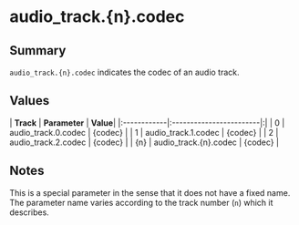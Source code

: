 # audio\_track.{n}.codec #


## Summary ##

`audio_track.{n}.codec` indicates the codec of an audio track.

## Values ##

| **Track**   | **Parameter**           | **Value**|
|:------------|:------------------------|:|
| 0           | audio\_track.0.codec    | {codec}    |
| 1           | audio\_track.1.codec    | {codec}    |
| 2           | audio\_track.2.codec    | {codec}    |
| {n}         | audio\_track.{n}.codec  | {codec}    |

## Notes ##

This is a special parameter in the sense that it does not have a fixed name. The parameter name varies according to the track number (`n`) which it describes.